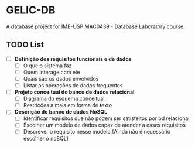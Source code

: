# GELIC-DB
A database project for IME-USP MAC0439 - Database Laboratory course.

## TODO List

- [ ] **Definição dos requisitos funcionais e de dados**
    - [ ] O que o sistema faz
    - [ ] Quem interage com ele
    - [ ] Quais são os dados envolvidos
    - [ ] Listar as operações de dados frequentes
- [ ] **Projeto conceitual do banco de dados relacional**
    - [ ] Diagrama do esquema conceitual.
    - [ ] Restrições a mais em forma de texto
- [ ] **Descrição do banco de dados NoSQL**
    - [ ] Identificar requisitos que não podem ser satisfeitos por bd relacional
    - [ ] Escolher um modelo de dados capaz de atender a esses requisitos
    - [ ] Descrever o requisito nesse modelo (Ainda não é necessário escolher o noSQL)